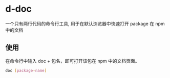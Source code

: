 # d-doc

一个只有两行代码的命令行工具, 用于在默认浏览器中快速打开 package 在 npm 中的文档

## 使用

在命令行中输入 doc + 包名，即可打开该包在 npm 中的文档页面。

```sh
doc [package-name]
```
